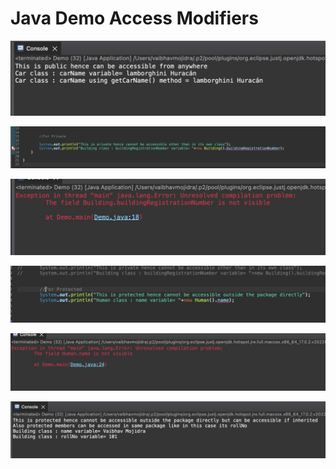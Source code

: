 # Java Demo Access Modifiers

[![Vaibhav Mojidra - 1.jpeg](https://raw.githubusercontent.com/VaibhavMojidra/Java---Demo-Access-Modifiers/master/output/1.jpeg "Vaibhav Mojidra")](https://vaibhavmojidra.github.io/site/)

[![Vaibhav Mojidra - 2.jpeg](https://raw.githubusercontent.com/VaibhavMojidra/Java---Demo-Access-Modifiers/master/output/2.jpeg "Vaibhav Mojidra")](https://vaibhavmojidra.github.io/site/)

[![Vaibhav Mojidra - 3.jpeg](https://raw.githubusercontent.com/VaibhavMojidra/Java---Demo-Access-Modifiers/master/output/3.jpeg "Vaibhav Mojidra")](https://vaibhavmojidra.github.io/site/)

[![Vaibhav Mojidra - 4.jpeg](https://raw.githubusercontent.com/VaibhavMojidra/Java---Demo-Access-Modifiers/master/output/4.jpeg "Vaibhav Mojidra")](https://vaibhavmojidra.github.io/site/)

[![Vaibhav Mojidra - 5.jpeg](https://raw.githubusercontent.com/VaibhavMojidra/Java---Demo-Access-Modifiers/master/output/5.jpeg "Vaibhav Mojidra")](https://vaibhavmojidra.github.io/site/)

[![Vaibhav Mojidra - 6.jpeg](https://raw.githubusercontent.com/VaibhavMojidra/Java---Demo-Access-Modifiers/master/output/6.jpeg "Vaibhav Mojidra")](https://vaibhavmojidra.github.io/site/)